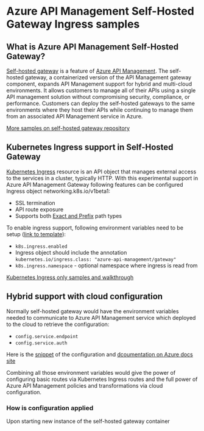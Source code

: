 # Azure API Management Self-Hosted Gateway Ingress samples

## What is Azure API Management Self-Hosted Gateway?

[Self-hosted gateway](https://aka.ms/apim/sputnik/overview) is a feature of [Azure API Management](https://aka.ms/apimrocks). The self-hosted gateway, a containerized version of the API Management gateway component, expands API Management support for hybrid and multi-cloud environments. It allows customers to manage all of their APIs using a single API management solution without compromising security, compliance, or performance. Customers can deploy the self-hosted gateways to the same environments where they host their APIs while continuing to manage them from an associated API Management service in Azure.

[More samples on self-hosted gateway repository](https://github.com/Azure/api-management-self-hosted-gateway)

## Kubernetes Ingress support in Self-Hosted Gateway

[Kubernetes Ingress](https://v1-18.docs.kubernetes.io/docs/concepts/services-networking/ingress/) resource is an API object that manages external access to the services in a cluster, typically HTTP.
With this experimental support in Azure API Management Gateway following features can be configured Ingress object networking.k8s.io/v1beta1:
- SSL termination
- API route exposure
- Supports both [Exact and Prefix](https://v1-18.docs.kubernetes.io/docs/concepts/services-networking/ingress/#path-types) path types

To enable ingress support, following environment variables need to be setup ([link to template](.\ingress-only\ingress-controller-deployment.yml#L29-L34)):
- `k8s.ingress.enabled` 
- Ingress object should include the annotation `kubernetes.io/ingress.class: "azure-api-management/gateway"`
- `k8s.ingress.namespace` - optional namespace where ingress is read from

[Kubernetes Ingress only samples and walkthrough](.\ingress-only\readme.md)

## Hybrid support with cloud configuration
Normally self-hosted gateway would have the environment variables needed to communicate to Azure API Management service which deployed to the cloud to retrieve the configuration:
- `config.service.endpoint` 
- `config.service.auth`

Here is the [snippet](https://github.com/Azure/api-management-self-hosted-gateway/blob/master/examples/self-hosted-gateway-with-configuration-backup.yaml#L39-L47) of the configuration and [dcoumentation on Azure docs site](https://docs.microsoft.com/en-us/azure/api-management/how-to-deploy-self-hosted-gateway-kubernetes)

Combining all those environment variables would give the power of configuring basic routes via Kubernetes Ingress routes and the full power of Azure API Management policies and transformations via cloud configuration.

### How is configuration applied
Upon starting new instance of the self-hosted gateway container
